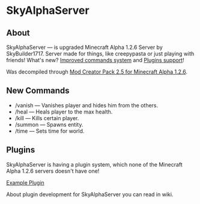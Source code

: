 # SkyAlphaServer

## About

SkyAlphaServer — is upgraded Minecraft Alpha 1.2.6 Server by SkyBuilder1717.
Server made for things, like creepypasta or just playing with friends!
What's new? [Improved commands system](#new-commands) and [Plugins support](#plugins)!

Was decompiled through [Mod Creator Pack 2.5 for Minecraft Alpha 1.2.6](http://www.mediafire.com/?7422b88qu650547).

## New Commands

* /vanish — Vanishes player and hides him from the others.
* /heal — Heals player to the max health.
* /kill — Kills certain player.
* /summon — Spawns entity.
* /time — Sets time for world.

## Plugins

SkyAlphaServer is having a plugin system, which none of the Minecraft Alpha 1.2.6 servers doesn't have one!

[Example Plugin](https://github.com/SkyBuilder1717/SkyAlphaServer-plugin)

About plugin development for SkyAlphaServer you can read in wiki.